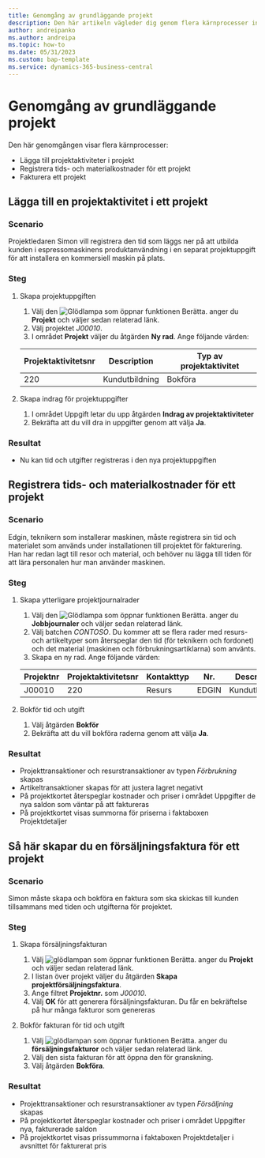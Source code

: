 ```yaml
---
title: Genomgång av grundläggande projekt
description: Den här artikeln vägleder dig genom flera kärnprocesser inom projektledning.
author: andreipanko
ms.author: andreipa
ms.topic: how-to
ms.date: 05/31/2023
ms.custom: bap-template
ms.service: dynamics-365-business-central
---
```

# <a name="walkthrough-of-basic-jobs"></a>Genomgång av grundläggande projekt

Den här genomgången visar flera kärnprocesser:

- Lägga till projektaktiviteter i projekt
- Registrera tids- och materialkostnader för ett projekt
- Fakturera ett projekt

## <a name="adding-a-job-task-to-a-job"></a>Lägga till en projektaktivitet i ett projekt

### <a name="scenario"></a>Scenario

Projektledaren Simon vill registrera den tid som läggs ner på att utbilda kunden i espressomaskinens produktanvändning i en separat projektuppgift för att installera en kommersiell maskin på plats.

### <a name="steps"></a>Steg

1. Skapa projektuppgiften  

    1. Välj den ![Glödlampa som öppnar funktionen Berätta.](../../media/ui-search/search_small.png "Berätta vad du vill göra") anger du **Projekt** och väljer sedan relaterad länk.  
    2. Välj projektet *J00010*.
    3. I området **Projekt** väljer du åtgärden **Ny rad**.  Ange följande värden:
 
    |Projektaktivitetsnr|Description|Typ av projektaktivitet|
    |------------|-----------|-------------|  
    |220|Kundutbildning|Bokföra|

2. Skapa indrag för projektuppgifter
   1. I området Uppgift letar du upp åtgärden **Indrag av projektaktiviteter**
   2. Bekräfta att du vill dra in uppgifter genom att välja **Ja**.

### <a name="results"></a>Resultat

 - Nu kan tid och utgifter registreras i den nya projektuppgiften

## <a name="record-time-and-material-expenses-to-a-job"></a>Registrera tids- och materialkostnader för ett projekt

### <a name="scenario-1"></a>Scenario

Edgin, teknikern som installerar maskinen, måste registrera sin tid och materialet som används under installationen till projektet för fakturering.  Han har redan lagt till resor och material, och behöver nu lägga till tiden för att lära personalen hur man använder maskinen.

### <a name="steps-1"></a>Steg

1. Skapa ytterligare projektjournalrader

    1. Välj den ![Glödlampa som öppnar funktionen Berätta.](../../media/ui-search/search_small.png "Berätta vad du vill göra") anger du **Jobbjournaler** och väljer sedan relaterad länk.  
    2. Välj batchen *CONTOSO*.  Du kommer att se flera rader med resurs- och artikeltyper som återspeglar den tid (för teknikern och fordonet) och det material (maskinen och förbrukningsartiklarna) som använts.
    3. Skapa en ny rad. Ange följande värden:
 
    |Projektnr|Projektaktivitetsnr|Kontakttyp|Nr.|Description|Kvantitet|
    |-------|------------|----|---|-----------|--------|  
    |J00010|220|Resurs|EDGIN|Kundutbildning|1|

2. Bokför tid och utgift
   1. Välj åtgärden **Bokför**
   2. Bekräfta att du vill bokföra raderna genom att välja **Ja**.

### <a name="results-1"></a>Resultat

 - Projekttransaktioner och resurstransaktioner av typen *Förbrukning* skapas
 - Artikeltransaktioner skapas för att justera lagret negativt
 - På projektkortet återspeglar kostnader och priser i området Uppgifter de nya saldon som väntar på att faktureras
 - På projektkortet visas summorna för priserna i faktaboxen Projektdetaljer

## <a name="creating-a-sales-invoice-for-a-job"></a>Så här skapar du en försäljningsfaktura för ett projekt

### <a name="scenario-2"></a>Scenario
Simon måste skapa och bokföra en faktura som ska skickas till kunden tillsammans med tiden och utgifterna för projektet.

### <a name="steps-2"></a>Steg
1. Skapa försäljningsfakturan

    1. Välj ![glödlampan som öppnar funktionen Berätta.](../../media/ui-search/search_small.png "Berätta vad du vill göra") anger du **Projekt** och väljer sedan relaterad länk.  
    2. I listan över projekt väljer du åtgärden **Skapa projektförsäljningsfaktura**.
    3. Ange filtret **Projektnr.** som *J00010*.
    4. Välj **OK** för att generera försäljningsfakturan.  Du får en bekräftelse på hur många fakturor som genereras

2. Bokför fakturan för tid och utgift
   1. Välj ![glödlampan som öppnar funktionen Berätta.](../../media/ui-search/search_small.png "Berätta vad du vill göra") anger du **försäljningsfakturor** och väljer sedan relaterad länk.  
   2. Välj den sista fakturan för att öppna den för granskning.
   3. Välj åtgärden **Bokföra**.

### <a name="results-2"></a>Resultat

 - Projekttransaktioner och resurstransaktioner av typen *Försäljning* skapas
 - På projektkortet återspeglar kostnader och priser i området Uppgifter nya, fakturerade saldon
 - På projektkortet visas prissummorna i faktaboxen Projektdetaljer i avsnittet för fakturerat pris
